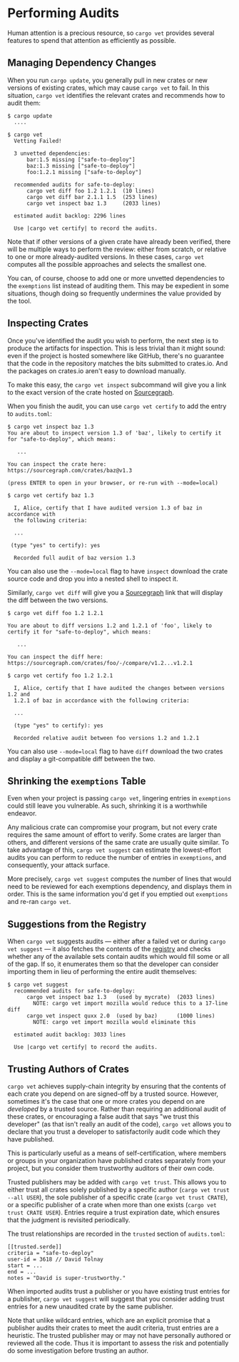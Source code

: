 # Performing Audits

Human attention is a precious resource, so `cargo vet` provides several features
to spend that attention as efficiently as possible.

## Managing Dependency Changes

When you run `cargo update`, you generally pull in new crates or new versions of
existing crates, which may cause `cargo vet` to fail. In this situation,
`cargo vet` identifies the relevant crates and recommends how to audit them:

```
$ cargo update
  ....

$ cargo vet
  Vetting Failed!

  3 unvetted dependencies:
      bar:1.5 missing ["safe-to-deploy"]
      baz:1.3 missing ["safe-to-deploy"]
      foo:1.2.1 missing ["safe-to-deploy"]

  recommended audits for safe-to-deploy:
      cargo vet diff foo 1.2 1.2.1  (10 lines)
      cargo vet diff bar 2.1.1 1.5  (253 lines)
      cargo vet inspect baz 1.3     (2033 lines)

  estimated audit backlog: 2296 lines

  Use |cargo vet certify| to record the audits.
```

Note that if other versions of a given crate have already been verified, there
will be multiple ways to perform the review: either from scratch, or relative to
one or more already-audited versions. In these cases, `cargo vet`
computes all the possible approaches and selects the smallest one.

You can, of course, choose to add one or more unvetted dependencies to the
`exemptions` list instead of auditing them. This may be expedient in some
situations, though doing so frequently undermines the value provided by the
tool.

## Inspecting Crates

Once you've identified the audit you wish to perform, the next step is to
produce the artifacts for inspection. This is less trivial than it might sound:
even if the project is hosted somewhere like GitHub, there's no guarantee that
the code in the repository matches the bits submitted to crates.io. And the
packages on crates.io aren't easy to download manually.

To make this easy, the `cargo vet inspect` subcommand will give you a link to
the exact version of the crate hosted on [Sourcegraph](https://about.sourcegraph.com/).

When you finish the audit, you can use `cargo vet certify` to add the entry to
`audits.toml`:

```
$ cargo vet inspect baz 1.3
You are about to inspect version 1.3 of 'baz', likely to certify it for "safe-to-deploy", which means:

   ...

You can inspect the crate here: https://sourcegraph.com/crates/baz@v1.3

(press ENTER to open in your browser, or re-run with --mode=local)

$ cargo vet certify baz 1.3

  I, Alice, certify that I have audited version 1.3 of baz in accordance with
  the following criteria:

  ...

 (type "yes" to certify): yes

  Recorded full audit of baz version 1.3
```

You can also use the `--mode=local` flag to have `inspect` download the crate
source code and drop you into a nested shell to inspect it.

Similarly, `cargo vet diff` will give you a [Sourcegraph](https://about.sourcegraph.com/)
link that will display the diff between the two versions.

```
$ cargo vet diff foo 1.2 1.2.1

You are about to diff versions 1.2 and 1.2.1 of 'foo', likely to certify it for "safe-to-deploy", which means:

   ...

You can inspect the diff here: https://sourcegraph.com/crates/foo/-/compare/v1.2...v1.2.1

$ cargo vet certify foo 1.2 1.2.1

  I, Alice, certify that I have audited the changes between versions 1.2 and
  1.2.1 of baz in accordance with the following criteria:

  ...

  (type "yes" to certify): yes

  Recorded relative audit between foo versions 1.2 and 1.2.1
```

You can also use `--mode=local` flag to have `diff` download the two crates and display a
git-compatible diff between the two.

## Shrinking the `exemptions` Table

Even when your project is passing `cargo vet`, lingering entries in `exemptions`
could still leave you vulnerable. As such, shrinking it is a worthwhile endeavor.

Any malicious crate can compromise your program, but not every crate requires
the same amount of effort to verify. Some crates are larger than others, and
different versions of the same crate are usually quite similar. To take
advantage of this, `cargo vet suggest` can estimate the lowest-effort audits
you can perform to reduce the number of entries in `exemptions`, and
consequently, your attack surface.

More precisely, `cargo vet suggest` computes the number of lines that would need
to be reviewed for each exemptions dependency, and displays them in order. This
is the same information you'd get if you emptied out `exemptions` and re-ran
`cargo vet`.

## Suggestions from the Registry

When `cargo vet` suggests audits — either after a failed vet or during `cargo
vet suggest` — it also fetches the contents of the
[registry](importing-audits.md#the-registry) and checks whether any of the
available sets contain audits which would fill some or all of the gap. If so, it
enumerates them so that the developer can consider importing them in lieu of
performing the entire audit themselves:

```
$ cargo vet suggest
  recommended audits for safe-to-deploy:
      cargo vet inspect baz 1.3   (used by mycrate)  (2033 lines)
        NOTE: cargo vet import mozilla would reduce this to a 17-line diff
      cargo vet inspect quxx 2.0  (used by baz)      (1000 lines)
        NOTE: cargo vet import mozilla would eliminate this

  estimated audit backlog: 3033 lines

  Use |cargo vet certify| to record the audits.
```

## Trusting Authors of Crates

`cargo vet` achieves supply-chain integrity by ensuring that the contents of each crate you depend
on are signed-off by a trusted source. However, sometimes it's the case that one or more crates you
depend on are _developed_ by a trusted source. Rather than requiring an additional audit of these
crates, or encouraging a false audit that says "we trust this developer" (as that isn't really an
audit of the code), `cargo vet` allows you to declare that you trust a developer to satisfactorily
audit code which they have published.

This is particularly useful as a means of self-certification, where members or groups in your
organization have published crates separately from your project, but you consider them trustworthy
auditors of their own code.

Trusted publishers may be added with `cargo vet trust`. This allows you to either trust all crates
solely published by a specific author (`cargo vet trust --all USER`), the sole publisher of a
specific crate (`cargo vet trust CRATE`), or a specific publisher of a crate when more than one
exists (`cargo vet trust CRATE USER`). Entries require a trust expiration date, which ensures that
the judgment is revisited periodically.

The trust relationships are recorded in the `trusted` section of `audits.toml`:
```
[[trusted.serde]]
criteria = "safe-to-deploy"
user-id = 3618 // David Tolnay
start = ...
end = ...
notes = "David is super-trustworthy."
```

When imported audits trust a publisher or you have existing trust entries for a publisher, `cargo
vet suggest` will suggest that you consider adding trust entries for a new unaudited crate by the
same publisher.

Note that unlike wildcard entries, which are an explicit promise that a publisher audits their
crates to meet the audit criteria, trust entries are a heuristic. The trusted publisher may or may
not have personally authored or reviewed all the code. Thus it is important to assess the risk and
potentially do some investigation before trusting an author.
